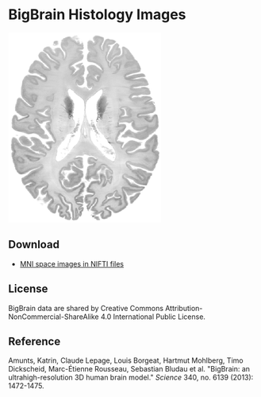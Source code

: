 # BigBrain Histology Images

![bigbrain](/images/BigBrain.png)

## Download

- [MNI space images in NIFTI files](https://pitt-my.sharepoint.com/:f:/g/personal/yehfc_pitt_edu/EpfUIKeDq0RHiayNGkt2kTEBwN_MsWerxfCxgHM2IWVe2Q?e=LdY3Nj)

## License

BigBrain data are shared by Creative Commons Attribution-NonCommercial-ShareAlike 4.0 International Public License.

## Reference

Amunts, Katrin, Claude Lepage, Louis Borgeat, Hartmut Mohlberg, Timo Dickscheid, Marc-Étienne Rousseau, Sebastian Bludau et al. "BigBrain: an ultrahigh-resolution 3D human brain model." *Science* 340, no. 6139 (2013): 1472-1475.
